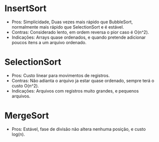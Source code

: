 # InsertSort

- Pros: Simplicidade, Duas vezes mais rápido que BubbleSort, normalmente mais rápido que SelectionSort e é estável.
- Contras: Considerado lento, em ordem reversa o pior caso é O(n^2).
- Indicações: Arrays quase ordenados, e quando pretende adicionar poucos itens a um arquivo ordenado.

# SelectionSort

- Pros: Custo linear para movimentos de registros.
- Contras: Não adianta o arquivo ja estar quase ordenado, sempre terá o custo O(n^2).
- Indicações: Arquivos com registros muito grandes, e pequenos arquivos.

# MergeSort

- Pros: Estável, fase de divisão não altera nenhuma posição, e custo log(n).

